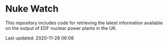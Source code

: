# Nuke Watch

This repository includes code for retrieving the latest information available on the output of EDF nuclear power plants in the UK.

Last updated: 2020-11-28 06:08